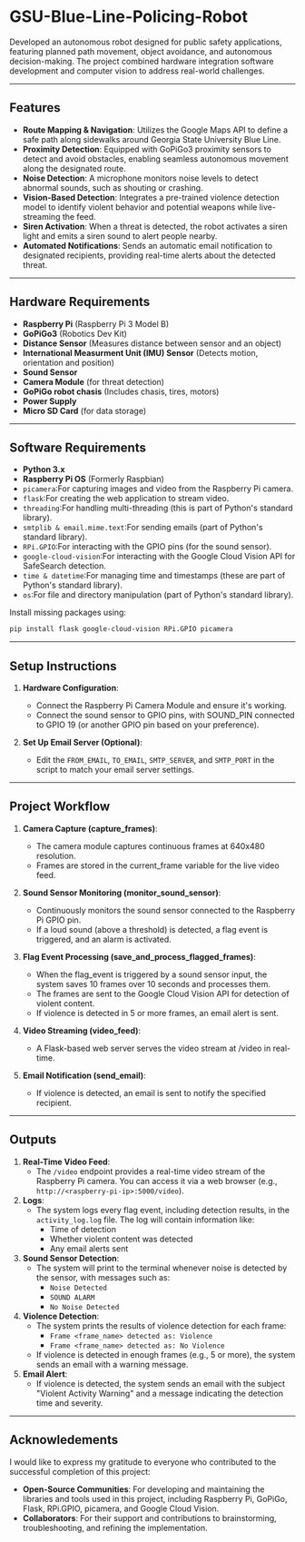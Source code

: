 # GSU-Blue-Line-Policing-Robot

Developed an autonomous robot designed for public safety applications, featuring planned path movement, object avoidance, and autonomous decision-making. The project combined hardware integration software development and computer vision to address real-world challenges.

---

## Features

- **Route Mapping & Navigation**: Utilizes the Google Maps API to define a safe path along sidewalks around Georgia State University Blue Line.
- **Proximity Detection**: Equipped with GoPiGo3 proximity sensors to detect and avoid obstacles, enabling seamless autonomous movement along the designated route.
- **Noise Detection**: A microphone monitors noise levels to detect abnormal sounds, such as shouting or crashing.
- **Vision-Based Detection**: Integrates a pre-trained violence detection model to identify violent behavior and potential weapons while live-streaming the feed.
- **Siren Activation**: When a threat is detected, the robot activates a siren light and emits a siren sound to alert people nearby.
- **Automated Notifications**: Sends an automatic email notification to designated recipients, providing real-time alerts about the detected threat.

---

## Hardware Requirements 

- **Raspberry Pi** (Raspberry Pi 3 Model B)
- **GoPiGo3** (Robotics Dev Kit)
- **Distance Sensor** (Measures distance between sensor and an object)
- **International Measurment Unit (IMU) Sensor** (Detects motion, orientation and position)
- **Sound Sensor** 
- **Camera Module** (for threat detection)
- **GoPiGo robot chasis** (Includes chasis, tires, motors)
- **Power Supply**
- **Micro SD Card** (for data storage)

---

## Software Requirements

- **Python 3.x**
- **Raspberry Pi OS** (Formerly Raspbian)
- `picamera`:For capturing images and video from the Raspberry Pi camera.
- `flask`:For creating the web application to stream video.
- `threading`:For handling multi-threading (this is part of Python's standard library).
- `smtplib & email.mime.text`:For sending emails (part of Python's standard library).
- `RPi.GPIO`:For interacting with the GPIO pins (for the sound sensor).
- `google-cloud-vision`:For interacting with the Google Cloud Vision API for SafeSearch detection.
- `time & datetime`:For managing time and timestamps (these are part of Python's standard library).
- `os`:For file and directory manipulation (part of Python's standard library).

Install missing packages using:
```bash
pip install flask google-cloud-vision RPi.GPIO picamera
```

 ---

## Setup Instructions

1. **Hardware Configuration**:
   - Connect the Raspberry Pi Camera Module and ensure it's working.
   - Connect the sound sensor to GPIO pins, with SOUND_PIN connected to GPIO 19 (or another GPIO pin based on your preference).

2. **Set Up Email Server (Optional)**:
   - Edit the `FROM_EMAIL`, `TO_EMAIL`, `SMTP_SERVER`, and `SMTP_PORT` in the script to match your email server settings.

---

## Project Workflow

1. **Camera Capture (capture_frames)**:
   - The camera module captures continuous frames at 640x480 resolution.
   - Frames are stored in the current_frame variable for the live video feed.

2. **Sound Sensor Monitoring (monitor_sound_sensor)**:
   - Continuously monitors the sound sensor connected to the Raspberry Pi GPIO pin.
   - If a loud sound (above a threshold) is detected, a flag event is triggered, and an alarm is activated.

3. **Flag Event Processing (save_and_process_flagged_frames)**:
   - When the flag_event is triggered by a sound sensor input, the system saves 10 frames over 10 seconds and processes them.
   - The frames are sent to the Google Cloud Vision API for detection of violent content.
   - If violence is detected in 5 or more frames, an email alert is sent.

4. **Video Streaming (video_feed)**:
   - A Flask-based web server serves the video stream at /video in real-time.

5. **Email Notification (send_email)**:
   - If violence is detected, an email is sent to notify the specified recipient.

---

## Outputs

1. **Real-Time Video Feed**:
   - The `/video` endpoint provides a real-time video stream of the Raspberry Pi camera. You can access it via a web browser (e.g., `http://<raspberry-pi-ip>:5000/video`).
2. **Logs**:
   - The system logs every flag event, including detection results, in the `activity_log.log` file.
     The log will contain information like:
        - Time of detection
        - Whether violent content was detected
        - Any email alerts sent
3. **Sound Sensor Detection**:
   - The system will print to the terminal whenever noise is detected by the sensor, with messages such as:
        - `Noise Detected`
        - `SOUND ALARM`
        - `No Noise Detected`
4. **Violence Detection**:
   - The system prints the results of violence detection for each frame:
        - `Frame <frame_name> detected as: Violence`
        - `Frame <frame_name> detected as: No Violence`
   - If violence is detected in enough frames (e.g., 5 or more), the system sends an email with a warning message. 
6. **Email Alert**:
   - If violence is detected, the system sends an email with the subject "Violent Activity Warning" and a message indicating the detection time and severity.

---

## Acknowledements

I would like to express my gratitude to everyone who contributed to the successful completion of this project:
- **Open-Source Communities**: For developing and maintaining the libraries and tools used in this project, including Raspberry Pi, GoPiGo, Flask, RPi.GPIO, picamera, and Google Cloud Vision.
- **Collaborators**: For their support and contributions to brainstorming, troubleshooting, and refining the implementation.


